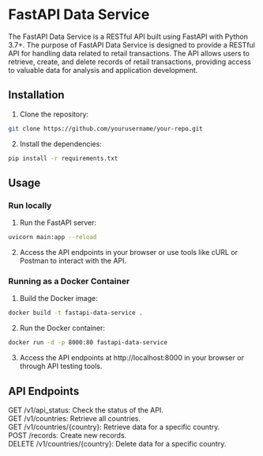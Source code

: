# FastAPI Data Service

The FastAPI Data Service is a RESTful API built using FastAPI with Python 3.7+.
The purpose of FastAPI Data Service is designed to provide a RESTful API for handling data related to retail transactions. The API allows users to retrieve, create, and delete records of retail transactions, providing access to valuable data for analysis and application development.

## Installation

1. Clone the repository:

```bash
git clone https://github.com/yourusername/your-repo.git
```
2. Install the dependencies:

```bash
pip install -r requirements.txt
```
## Usage
### Run locally
1. Run the FastAPI server:
```bash
uvicorn main:app --reload
```
2. Access the API endpoints in your browser or use tools like
cURL or Postman to interact with the API.

### Running as a Docker Container
1. Build the Docker image:
```bash
docker build -t fastapi-data-service .
```
2. Run the Docker container:
```bash
docker run -d -p 8000:80 fastapi-data-service
```
3. Access the API endpoints at http://localhost:8000 in your browser or through API testing tools.

## API Endpoints

GET /v1/api_status: Check the status of the API.  
GET /v1/countries: Retrieve all countries.  
GET /v1/countries/{country}: Retrieve data for a specific country.  
POST /records: Create new records.  
DELETE /v1/countries/{country}: Delete data for a specific country.  
